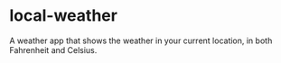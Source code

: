# local-weather
A weather app that shows the weather in your current location, in both Fahrenheit and Celsius.
